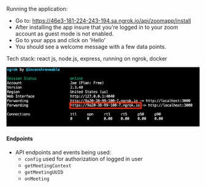 Running the application:
- Go to: https://46e3-181-224-243-194.sa.ngrok.io/api/zoomapp/install
- After installing the app insure that you're logged in to your zoom account as guest mode is not enabled.
- Go to your apps and click on 'Hello'
- You should see a welcome message with a few data points. 

Tech stack: react js, node.js, express, running on ngrok, docker




![ngrok https origin](screenshots/ngrok-https-origin.png)



#### Endpoints

- API endpoints and events being used:
  - `config` used for authorization of logged in user
  - `getMeetingContext`
  - `getMeetingUUID`
  - `onMeeting`


